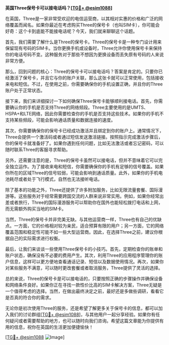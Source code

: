 **英国Three保号卡可以接电话吗？[[TG💪+ @esim1088](https://t.me/s/esim1088)]**

在英国，Three是一家非常受欢迎的电信运营商，以其相对实惠的价格和广泛的网络覆盖而闻名。如果你最近在考虑购买Three的保号卡（也叫SIM卡），你可能会好奇：这个卡到底能不能接电话呢？今天，我们就来聊聊这个话题。

首先，我们需要了解什么是Three的保号卡。Three的保号卡是一种专门设计用来保留现有号码的SIM卡。当你更换手机或设备时，Three允许你使用保号卡来保持你的电话号码不变。这种服务对于那些不想因为更换设备而丢失原有号码的人来说非常方便。

那么，回到问题的核心：Three的保号卡可以接电话吗？答案是肯定的。只要你已经激活了保号卡，并且它与你的账户关联，那么这张卡就可以正常使用，包括接收来电和短信。不过，在使用之前，你需要确保你的手机设置正确，并且你的Three账户处于正常状态。

接下来，我们来详细探讨一下如何确保Three保号卡能够顺利接电话。首先，你需要确认你的手机是否支持Three的网络频段。Three主要使用的是UMTS、HSPA+和LTE网络，因此你需要检查你的手机是否支持这些技术。如果你的手机不支持某些频段，可能会影响通话质量和数据连接的速度。

其次，你需要确保你的保号卡已经成功激活并且绑定到你的账户上。通常情况下，Three会提供一个激活码或者通过短信发送激活链接。按照指示完成激活步骤后，你的保号卡就准备好了。如果你遇到任何问题，比如无法激活或者忘记密码，可以随时联系Three的客服寻求帮助。

另外，还需要注意的是，Three的保号卡虽然可以接电话，但并不意味着它可以完全独立运作。为了接收来电和短信，你需要确保你的手机有足够的信号覆盖。如果你所在的区域Three的信号较弱，可能会影响到通话质量。此外，如果你的手机电池耗尽或者处于飞行模式，自然也无法接听电话。

除了基本的功能之外，Three还提供了许多附加服务，比如无限流量套餐、国际漫游等。这些服务对于经常需要跨国交流的人群来说非常实用。例如，如果你经常出差或者旅行，Three的国际漫游服务可以帮助你在国外也能轻松拨打电话和上网，而无需额外购买当地的SIM卡。

当然，Three的保号卡并非完美无缺。与其他运营商一样，Three也有自己的优缺点。一方面，它的价格相对较为亲民，适合预算有限的用户；另一方面，它的网络覆盖范围和稳定性可能不如一些大型运营商。因此，在选择Three之前，建议你根据自己的实际需求进行权衡。

最后，让我们来谈谈一些使用Three保号卡的小技巧。首先，定期检查你的账单和账户状态，确保没有不必要的费用产生。其次，利用Three的应用程序管理你的账户信息，这样可以更方便地查看通话记录、短信以及数据使用情况。再次，如果你对某些服务不满意，可以随时更改套餐或者取消服务，Three提供了灵活的选择。

总的来说，Three的保号卡是可以接电话的，只要按照正确的步骤操作并确保设备和网络条件良好。如果你正在寻找一款性价比高的SIM卡解决方案，Three无疑是一个值得考虑的选择。当然，在做出最终决定之前，最好还是多做些调研，看看它是否真的符合你的需求。

无论你是初次使用Three的服务，还是希望了解更多关于保号卡的信息，都可以加入我们的讨论群组[[TG💪+ @esim1088](https://t.me/s/esim1088)]，与其他用户一起分享经验。如果你有任何疑问或者需要帮助的地方，也可以随时向我们咨询。希望这篇文章能为你提供有用的信息，祝你在英国的生活更加便捷愉快！

[[TG💪+ @esim1088](https://t.me/s/esim1088) ![Image](https://i.postimg.cc/4NQfJmqS/Snipaste-2025-05-13-00-14-12.png)]
